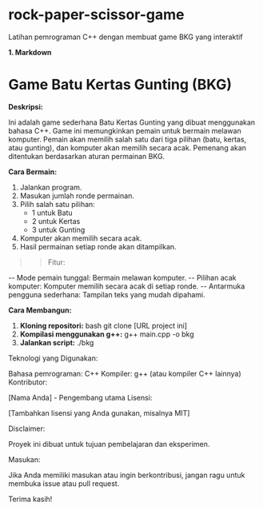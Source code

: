 # rock-paper-scissor-game
Latihan pemrograman C++ dengan membuat game BKG yang interaktif

**1. Markdown**
# Game Batu Kertas Gunting (BKG)

**Deskripsi:**

Ini adalah game sederhana Batu Kertas Gunting yang dibuat menggunakan bahasa C++. Game ini memungkinkan pemain untuk bermain melawan komputer. Pemain akan memilih salah satu dari tiga pilihan (batu, kertas, atau gunting), dan komputer akan memilih secara acak. Pemenang akan ditentukan berdasarkan aturan permainan BKG.

**Cara Bermain:**

1. Jalankan program.
2. Masukan jumlah ronde permainan.
3. Pilih salah satu pilihan:
   * 1 untuk Batu
   * 2 untuk Kertas
   * 3 untuk Gunting
4. Komputer akan memilih secara acak.
5. Hasil permainan setiap ronde akan ditampilkan.

>> Fitur:

  -- Mode pemain tunggal: Bermain melawan komputer.
  -- Pilihan acak komputer: Komputer memilih secara acak di setiap ronde.
  -- Antarmuka pengguna sederhana: Tampilan teks yang mudah dipahami.

**Cara Membangun:**

1. **Kloning repositori:**
   bash
   git clone [URL project ini]
2. **Kompilasi menggunakan g++:**
   g++ main.cpp -o bkg
3. **Jalankan script:**
   ./bkg

Teknologi yang Digunakan:

Bahasa pemrograman: C++
Kompiler: g++ (atau kompiler C++ lainnya)
Kontributor:

[Nama Anda] - Pengembang utama
Lisensi:

[Tambahkan lisensi yang Anda gunakan, misalnya MIT]

Disclaimer:

Proyek ini dibuat untuk tujuan pembelajaran dan eksperimen.

Masukan:

Jika Anda memiliki masukan atau ingin berkontribusi, jangan ragu untuk membuka issue atau pull request.

Terima kasih!
